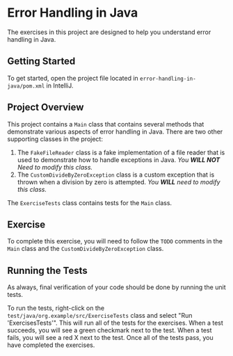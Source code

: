 # Error Handling in Java

The exercises in this project are designed to help you understand error handling in Java.

## Getting Started

To get started, open the project file located in `error-handling-in-java/pom.xml` in IntelliJ.

## Project Overview 

This project contains a `Main` class that contains several methods that demonstrate various aspects
of error handling in Java.  There are two other supporting classes in the project:

1. The `FakeFileReader` class is a fake implementation of a file reader that is used to demonstrate
   how to handle exceptions in Java. *You **WILL NOT** Need to modify this class.*
2. The `CustomDivideByZeroException` class is a custom exception that is thrown when a division by
   zero is attempted. *You **WILL** need to modify this class.*

The `ExerciseTests` class contains tests for the `Main` class.

## Exercise

To complete this exercise, you will need to follow the `TODO` comments in the `Main` class and the
`CustomDivideByZeroException` class.

## Running the Tests

As always, final verification of your code should be done by running the unit tests.

To run the tests, right-click on the `test/java/org.example/src/ExerciseTests` class and select "Run 'ExercisesTests'".
This will run all of the tests for the exercises. When a test succeeds, you will see a green checkmark next to the test.
When a test fails, you will see a red X next to the test.  Once all of the tests pass, you have completed the exercises.

